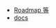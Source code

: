 - [Roadmap 等](https://github.com/orgs/Shodan-Pro/projects/7)
- [docs](https://github.com/Shodan-Pro/docs)
